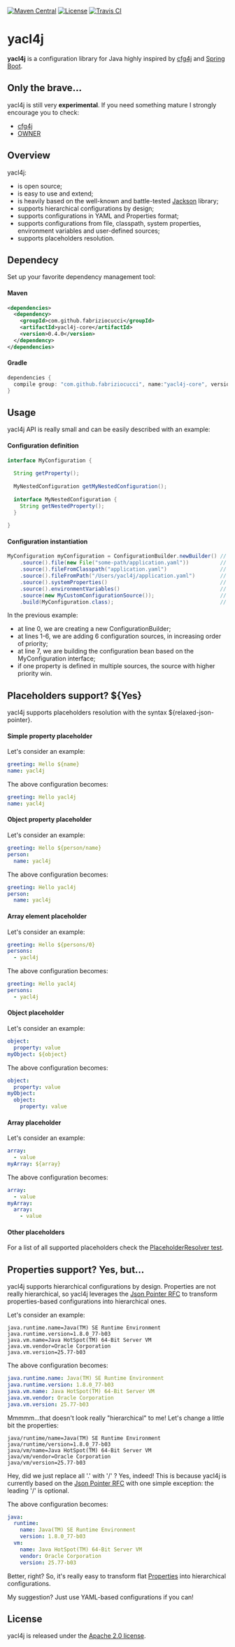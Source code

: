 [![Maven Central](https://img.shields.io/maven-central/v/com.github.fabriziocucci/yacl4j.svg)](http://search.maven.org/#search|ga|1|com.github.fabriziocucci.yacl4j)
[![License](https://img.shields.io/github/license/fabriziocucci/yacl4j.svg)](https://github.com/fabriziocucci/yacl4j/blob/master/LICENSE)
[![Travis CI](https://img.shields.io/travis/fabriziocucci/yacl4j/master.svg)](https://travis-ci.org/fabriziocucci/yacl4j)

# yacl4j
**yacl4j** is a configuration library for Java highly inspired by [cfg4j](https://github.com/cfg4j/cfg4j) and [Spring Boot](https://github.com/spring-projects/spring-boot).

## Only the brave...
yacl4j is still very **experimental**. If you need something mature I strongly encourage you to check:
- [cfg4j](https://github.com/cfg4j/cfg4j)
- [OWNER](https://github.com/lviggiano/owner)

## Overview
yacl4j:
- is open source;
- is easy to use and extend;
- is heavily based on the well-known and battle-tested [Jackson](https://github.com/FasterXML/jackson) library;
- supports hierarchical configurations by design;
- supports configurations in YAML and Properties format;
- supports configurations from file, classpath, system properties, environment variables and user-defined sources;
- supports placeholders resolution.

## Dependecy
Set up your favorite dependency management tool:

#### Maven
```xml
<dependencies>
  <dependency>
    <groupId>com.github.fabriziocucci</groupId>
    <artifactId>yacl4j-core</artifactId>
    <version>0.4.0</version>
  </dependency>
</dependencies>
```

#### Gradle
```groovy
dependencies {
  compile group: "com.github.fabriziocucci", name:"yacl4j-core", version: "0.4.0"
}
```

## Usage
yacl4j API is really small and can be easily described with an example:

#### Configuration definition
```java
interface MyConfiguration {
  
  String getProperty();
  
  MyNestedConfiguration getMyNestedConfiguration();
  
  interface MyNestedConfiguration {
    String getNestedProperty();
  }
  
}
```

#### Configuration instantiation
```java
MyConfiguration myConfiguration = ConfigurationBuilder.newBuilder() // #0
    .source().file(new File("some-path/application.yaml"))          // #1
    .source().fileFromClasspath("application.yaml")                 // #2
    .source().fileFromPath("/Users/yacl4j/application.yaml")        // #3
    .source().systemProperties()                                    // #4
    .source().environmentVariables()                                // #5
    .source(new MyCustomConfigurationSource());                     // #6
    .build(MyConfiguration.class);                                  // #7
```

In the previous example:
- at line 0, we are creating a new ConfigurationBuilder;
- at lines 1-6, we are adding 6 configuration sources, in increasing order of priority;
- at line 7, we are building the configuration bean based on the MyConfiguration interface;
- if one property is defined in multiple sources, the source with higher priority win.

## Placeholders support? ${Yes}
yacl4j supports placeholders resolution with the syntax ${relaxed-json-pointer}.

#### Simple property placeholder

Let's consider an example:

```yaml
greeting: Hello ${name}
name: yacl4j
```

The above configuration becomes:

```yaml
greeting: Hello yacl4j
name: yacl4j
```

#### Object property placeholder

Let's consider an example:

```yaml
greeting: Hello ${person/name}
person:
  name: yacl4j
```

The above configuration becomes:

```yaml
greeting: Hello yacl4j
person:
  name: yacl4j
```

#### Array element placeholder

Let's consider an example:

```yaml
greeting: Hello ${persons/0}
persons:
  - yacl4j
```

The above configuration becomes:

```yaml
greeting: Hello yacl4j
persons:
  - yacl4j
```

#### Object placeholder

Let's consider an example:

```yaml
object: 
  property: value
myObject: ${object}
```

The above configuration becomes:

```yaml
object: 
  property: value
myObject:
  object: 
    property: value
```

#### Array placeholder

Let's consider an example:

```yaml
array: 
  - value
myArray: ${array} 
```

The above configuration becomes:

```yaml
array:
  - value
myArray:
  array:
    - value
```

#### Other placeholders

For a list of all supported placeholders check the [PlaceholderResolver test](https://github.com/fabriziocucci/yacl4j/blob/master/yacl4j-core/src/test/java/com/yacl4j/core/placeholder/NonRecursivePlaceholderResolverTest.java).

## Properties support? Yes, but...
yacl4j supports hierarchical configurations by design. Properties are not really hierarchical, so yacl4j leverages the [Json Pointer RFC](https://tools.ietf.org/html/rfc6901) to transform properties-based configurations into hierarchical ones.

Let's consider an example:

```properties
java.runtime.name=Java(TM) SE Runtime Environment
java.runtime.version=1.8.0_77-b03
java.vm.name=Java HotSpot(TM) 64-Bit Server VM
java.vm.vendor=Oracle Corporation
java.vm.version=25.77-b03
```

The above configuration becomes:

```yaml
java.runtime.name: Java(TM) SE Runtime Environment
java.runtime.version: 1.8.0_77-b03
java.vm.name: Java HotSpot(TM) 64-Bit Server VM
java.vm.vendor: Oracle Corporation
java.vm.version: 25.77-b03
```

Mmmmm...that doesn't look really "hierarchical" to me! Let's change a little bit the properties:

```properties
java/runtime/name=Java(TM) SE Runtime Environment
java/runtime/version=1.8.0_77-b03
java/vm/name=Java HotSpot(TM) 64-Bit Server VM
java/vm/vendor=Oracle Corporation
java/vm/version=25.77-b03
```

Hey, did we just replace all '.' with '/' ? Yes, indeed! This is because yacl4j is currently based on the [Json Pointer RFC](https://tools.ietf.org/html/rfc6901) with one simple exception: the leading '/' is optional.

The above configuration becomes: 

```yaml
java:
  runtime:
    name: Java(TM) SE Runtime Environment
    version: 1.8.0_77-b03
  vm:
    name: Java HotSpot(TM) 64-Bit Server VM
    vendor: Oracle Corporation
    version: 25.77-b03
```

Better, right? So, it's really easy to transform flat [Properties](https://docs.oracle.com/javase/8/docs/api/java/util/Properties.html) into hierarchical configurations.

My suggestion? Just use YAML-based configurations if you can!

## License
yacl4j is released under the [Apache 2.0 license](http://www.apache.org/licenses/LICENSE-2.0.html).
